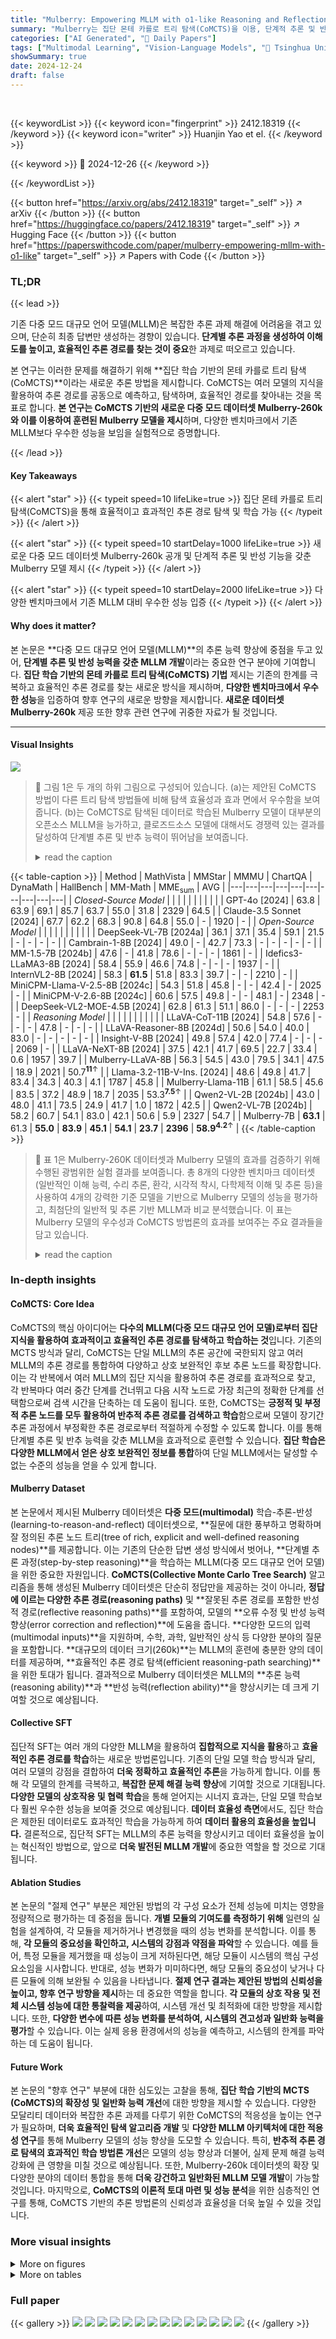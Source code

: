 ```yaml
---
title: "Mulberry: Empowering MLLM with o1-like Reasoning and Reflection via Collective Monte Carlo Tree Search"
summary: "Mulberry는 집단 몬테 카를로 트리 탐색(CoMCTS)을 이용, 단계적 추론 및 반성 능력을 갖춘 다중 모드 대규모 언어 모델(MLLM)을 개발한 연구입니다."
categories: ["AI Generated", "🤗 Daily Papers"]
tags: ["Multimodal Learning", "Vision-Language Models", "🏢 Tsinghua University",]
showSummary: true
date: 2024-12-24
draft: false
---
```


<br>

{{< keywordList >}}
{{< keyword icon="fingerprint" >}} 2412.18319 {{< /keyword >}}
{{< keyword icon="writer" >}} Huanjin Yao et el. {{< /keyword >}}
 
{{< keyword >}} 🤗 2024-12-26 {{< /keyword >}}
 
{{< /keywordList >}}

{{< button href="https://arxiv.org/abs/2412.18319" target="_self" >}}
↗ arXiv
{{< /button >}}
{{< button href="https://huggingface.co/papers/2412.18319" target="_self" >}}
↗ Hugging Face
{{< /button >}}
{{< button href="https://paperswithcode.com/paper/mulberry-empowering-mllm-with-o1-like" target="_self" >}}
↗ Papers with Code
{{< /button >}}




### TL;DR


{{< lead >}}

기존 다중 모드 대규모 언어 모델(MLLM)은 복잡한 추론 과제 해결에 어려움을 겪고 있으며, 단순히 최종 답변만 생성하는 경향이 있습니다.  **단계별 추론 과정을 생성하여 이해도를 높이고, 효율적인 추론 경로를 찾는 것이 중요**한 과제로 떠오르고 있습니다.

본 연구는 이러한 문제를 해결하기 위해 **집단 학습 기반의 몬테 카를로 트리 탐색(CoMCTS)**이라는 새로운 추론 방법을 제시합니다.  CoMCTS는 여러 모델의 지식을 활용하여 추론 경로를 공동으로 예측하고, 탐색하며, 효율적인 경로를 찾아내는 것을 목표로 합니다.  **본 연구는 CoMCTS 기반의 새로운 다중 모드 데이터셋 Mulberry-260k와 이를 이용하여 훈련된 Mulberry 모델을 제시**하며, 다양한 벤치마크에서 기존 MLLM보다 우수한 성능을 보임을 실험적으로 증명합니다.

{{< /lead >}}


#### Key Takeaways

{{< alert "star" >}}
{{< typeit speed=10 lifeLike=true >}} 집단 몬테 카를로 트리 탐색(CoMCTS)을 통해 효율적이고 효과적인 추론 경로 탐색 및 학습 가능 {{< /typeit >}}
{{< /alert >}}

{{< alert "star" >}}
{{< typeit speed=10 startDelay=1000 lifeLike=true >}} 새로운 다중 모드 데이터셋 Mulberry-260k 공개 및 단계적 추론 및 반성 기능을 갖춘 Mulberry 모델 제시 {{< /typeit >}}
{{< /alert >}}

{{< alert "star" >}}
{{< typeit speed=10 startDelay=2000 lifeLike=true >}} 다양한 벤치마크에서 기존 MLLM 대비 우수한 성능 입증 {{< /typeit >}}
{{< /alert >}}

#### Why does it matter?
본 논문은 **다중 모드 대규모 언어 모델(MLLM)**의 추론 능력 향상에 중점을 두고 있어, **단계별 추론 및 반성 능력을 갖춘 MLLM 개발**이라는 중요한 연구 분야에 기여합니다.  **집단 학습 기반의 몬테 카를로 트리 탐색(CoMCTS) 기법** 제시는 기존의 한계를 극복하고 효율적인 추론 경로를 찾는 새로운 방식을 제시하며, **다양한 벤치마크에서 우수한 성능**을 입증하여 향후 연구의 새로운 방향을 제시합니다.  **새로운 데이터셋 Mulberry-260k** 제공 또한 향후 관련 연구에 귀중한 자료가 될 것입니다.

------
#### Visual Insights



![](https://arxiv.org/html/2412.18319/x1.png)

> 🔼 그림 1은 두 개의 하위 그림으로 구성되어 있습니다. (a)는 제안된 CoMCTS 방법이 다른 트리 탐색 방법들에 비해 탐색 효율성과 효과 면에서 우수함을 보여줍니다.  (b)는 CoMCTS로 탐색된 데이터로 학습된 Mulberry 모델이 대부분의 오픈소스 MLLM을 능가하고, 클로즈드소스 모델에 대해서도 경쟁력 있는 결과를 달성하여 단계별 추론 및 반추 능력이 뛰어남을 보여줍니다.
> <details>
> <summary>read the caption</summary>
> Figure 1:  (a) Our CoMCTS shows great superiority in search effectiveness and efficiency against other tree search methods. (b) Our Mulberry, trained on CoMCTS-searched data, outperforms most open-sourced MLLMs and achieves competitive results against closed-source ones, showing outstanding abilities in step-by-step reasoning and reflection.
> </details>





{{< table-caption >}}
| Method | MathVista | MMStar | MMMU | ChartQA | DynaMath | HallBench | MM-Math | MME<sub>sum</sub> | AVG | 
|---|---|---|---|---|---|---|---|---|---| 
| *Closed-Source Model* |  |  |  |  |  |  |  |  |  | 
| GPT-4o [2024] | 63.8 | 63.9 | 69.1 | 85.7 | 63.7 | 55.0 | 31.8 | 2329 | 64.5 | 
| Claude-3.5 Sonnet [2024] | 67.7 | 62.2 | 68.3 | 90.8 | 64.8 | 55.0 | - | 1920 | - | 
| *Open-Source Model* |  |  |  |  |  |  |  |  |  | 
| DeepSeek-VL-7B [2024a] | 36.1 | 37.1 | 35.4 | 59.1 | 21.5 | - | - | - | - | 
| Cambrain-1-8B [2024] | 49.0 | - | 42.7 | 73.3 | - | - | - | - | - | 
| MM-1.5-7B [2024b] | 47.6 | - | 41.8 | 78.6 | - | - | - | 1861 | - | 
| Idefics3-LLaMA3-8B [2024] | 58.4 | 55.9 | 46.6 | 74.8 | - | - | - | 1937 | - | 
| InternVL2-8B [2024] | 58.3 | **61.5** | 51.8 | 83.3 | 39.7 | - | - | 2210 | - | 
| MiniCPM-Llama-V-2.5-8B [2024c] | 54.3 | 51.8 | 45.8 | - | - | 42.4 | - | 2025 | - | 
| MiniCPM-V-2.6-8B [2024c] | 60.6 | 57.5 | 49.8 | - | - | 48.1 | - | 2348 | - | 
| DeepSeek-VL2-MOE-4.5B [2024] | 62.8 | 61.3 | 51.1 | 86.0 | - | - | - | 2253 | - | 
| *Reasoning Model* |  |  |  |  |  |  |  |  |  | 
| LLaVA-CoT-11B [2024] | 54.8 | 57.6 | - | - | - | 47.8 | - | - | - | 
| LLaVA-Reasoner-8B [2024d] | 50.6 | 54.0 | 40.0 | 83.0 | - | - | - | - | - | 
| Insight-V-8B [2024] | 49.8 | 57.4 | 42.0 | 77.4 | - | - | - | 2069 | - | 
| LLaVA-NeXT-8B [2024] | 37.5 | 42.1 | 41.7 | 69.5 | 22.7 | 33.4 | 0.6 | 1957 | 39.7 | 
| Mulberry-LLaVA-8B | 56.3 | 54.5 | 43.0 | 79.5 | 34.1 | 47.5 | 18.9 | 2021 | 50.7<sup>**11**↑</sup> | 
| Llama-3.2-11B-V-Ins. [2024] | 48.6 | 49.8 | 41.7 | 83.4 | 34.3 | 40.3 | 4.1 | 1787 | 45.8 | 
| Mulberry-Llama-11B | 61.1 | 58.5 | 45.6 | 83.5 | 37.2 | 48.9 | 18.7 | 2035 | 53.3<sup>**7.5**↑</sup> | 
| Qwen2-VL-2B [2024b] | 43.0 | 48.0 | 41.1 | 73.5 | 24.9 | 41.7 | 1.0 | 1872 | 42.5 | 
| Qwen2-VL-7B [2024b] | 58.2 | 60.7 | 54.1 | 83.0 | 42.1 | 50.6 | 5.9 | 2327 | 54.7 | 
| Mulberry-7B | **63.1** | 61.3 | **55.0** | **83.9** | **45.1** | **54.1** | **23.7** | **2396** | **58.9**<sup>**4.2**↑</sup> | {{< /table-caption >}}

> 🔼 표 1은 Mulberry-260K 데이터셋과 Mulberry 모델의 효과를 검증하기 위해 수행된 광범위한 실험 결과를 보여줍니다.  총 8개의 다양한 벤치마크 데이터셋(일반적인 이해 능력, 수리 추론, 환각, 시각적 착시, 다학제적 이해 및 추론 등)을 사용하여  4개의 강력한 기준 모델을 기반으로 Mulberry 모델의 성능을 평가하고, 최첨단의 일반적 및 추론 기반 MLLM과 비교 분석했습니다. 이 표는 Mulberry 모델의 우수성과  CoMCTS 방법론의 효과를 보여주는 주요 결과들을 담고 있습니다.
> <details>
> <summary>read the caption</summary>
> Table 1: Main Results. To examine the effectiveness of the searched data (i.e., Mulberry-260K) and the trained models (i.e., Mulberry), we conduct extensive experiments with four powerful baseline models, and comprehensively benchmark our Mulberry with various state-of-the-arts, including general and reasoning-based MLLMs.
> </details>





### In-depth insights


#### CoMCTS: Core Idea
CoMCTS의 핵심 아이디어는 **다수의 MLLM(다중 모드 대규모 언어 모델)로부터 집단 지식을 활용하여 효과적이고 효율적인 추론 경로를 탐색하고 학습하는 것**입니다. 기존의 MCTS 방식과 달리, CoMCTS는 단일 MLLM의 추론 공간에 국한되지 않고 여러 MLLM의 추론 경로를 통합하여 다양하고 상호 보완적인 후보 추론 노드를 확장합니다. 이는 각 반복에서 여러 MLLM의 집단 지식을 활용하여 추론 경로를 효과적으로 찾고, 각 반복마다 여러 중간 단계를 건너뛰고 다음 시작 노드로 가장 최근의 정확한 단계를 선택함으로써 검색 시간을 단축하는 데 도움이 됩니다. 또한, CoMCTS는 **긍정적 및 부정적 추론 노드를 모두 활용하여 반추적 추론 경로를 검색하고 학습**함으로써 모델이 장기간 추론 과정에서 부정확한 추론 경로로부터 적절하게 수정할 수 있도록 합니다. 이를 통해 단계별 추론 및 반추 능력을 갖춘 MLLM을 효과적으로 훈련할 수 있습니다.  **집단 학습은 다양한 MLLM에서 얻은 상호 보완적인 정보를 통합**하여 단일 MLLM에서는 달성할 수 없는 수준의 성능을 얻을 수 있게 합니다.

#### Mulberry Dataset
본 논문에서 제시된 Mulberry 데이터셋은 **다중 모드(multimodal)** 학습-추론-반성(learning-to-reason-and-reflect) 데이터셋으로, **질문에 대한 풍부하고 명확하며 잘 정의된 추론 노드 트리(tree of rich, explicit and well-defined reasoning nodes)**를 제공합니다.  이는 기존의 단순한 답변 생성 방식에서 벗어나, **단계별 추론 과정(step-by-step reasoning)**을 학습하는 MLLM(다중 모드 대규모 언어 모델)을 위한 중요한 자원입니다.  **CoMCTS(Collective Monte Carlo Tree Search)** 알고리즘을 통해 생성된 Mulberry 데이터셋은 단순히 정답만을 제공하는 것이 아니라, **정답에 이르는 다양한 추론 경로(reasoning paths)** 및 **잘못된 추론 경로를 포함한 반성적 경로(reflective reasoning paths)**를 포함하여, 모델의 **오류 수정 및 반성 능력 향상(error correction and reflection)**에 도움을 줍니다.  **다양한 모드의 입력(multimodal inputs)**을 지원하며, 수학, 과학, 일반적인 상식 등 다양한 분야의 질문을 포함합니다.  **대규모의 데이터 크기(260k)**는 MLLM의 훈련에 충분한 양의 데이터를 제공하며, **효율적인 추론 경로 탐색(efficient reasoning-path searching)**을 위한 토대가 됩니다.  결과적으로 Mulberry 데이터셋은 MLLM의 **추론 능력(reasoning ability)**과 **반성 능력(reflection ability)**을 향상시키는 데 크게 기여할 것으로 예상됩니다.

#### Collective SFT
집단적 SFT는 여러 개의 다양한 MLLM을 활용하여 **집합적으로 지식을 활용**하고 **효율적인 추론 경로를 학습**하는 새로운 방법론입니다.  기존의 단일 모델 학습 방식과 달리, 여러 모델의 강점을 결합하여 **더욱 정확하고 효율적인 추론**을 가능하게 합니다.  이를 통해 각 모델의 한계를 극복하고, **복잡한 문제 해결 능력 향상**에 기여할 것으로 기대됩니다. **다양한 모델의 상호작용 및 협력 학습**을 통해 얻어지는 시너지 효과는, 단일 모델 학습보다 훨씬 우수한 성능을 보여줄 것으로 예상됩니다.  **데이터 효율성 측면**에서도, 집단 학습은 제한된 데이터로도 효과적인 학습을 가능하게 하여 **데이터 활용의 효율성을 높입니다.**  결론적으로, 집단적 SFT는 MLLM의 추론 능력을 향상시키고 데이터 효율성을 높이는 혁신적인 방법으로, 앞으로 **더욱 발전된 MLLM 개발**에 중요한 역할을 할 것으로 기대됩니다.

#### Ablation Studies
본 논문의 "절제 연구" 부분은 제안된 방법의 각 구성 요소가 전체 성능에 미치는 영향을 정량적으로 평가하는 데 중점을 둡니다.  **개별 모듈의 기여도를 측정하기 위해**  일련의 실험을 설계하여, 각 모듈을 제거하거나 변경했을 때의 성능 변화를 분석합니다. 이를 통해, **각 모듈의 중요성을 확인하고, 시스템의 강점과 약점을 파악**할 수 있습니다. 예를 들어, 특정 모듈을 제거했을 때 성능이 크게 저하된다면, 해당 모듈이 시스템의 핵심 구성 요소임을 시사합니다. 반대로, 성능 변화가 미미하다면, 해당 모듈의 중요성이 낮거나 다른 모듈에 의해 보완될 수 있음을 나타냅니다.  **절제 연구 결과는 제안된 방법의 신뢰성을 높이고, 향후 연구 방향을 제시**하는 데 중요한 역할을 합니다.  **각 모듈의 상호 작용 및 전체 시스템 성능에 대한 통찰력을 제공**하여, 시스템 개선 및 최적화에 대한 방향을 제시합니다.  또한, **다양한 변수에 따른 성능 변화를 분석하여, 시스템의 견고성과 일반화 능력을 평가**할 수 있습니다.  이는 실제 응용 환경에서의 성능을 예측하고, 시스템의 한계를 파악하는 데 도움이 됩니다.

#### Future Work
본 논문의 "향후 연구" 부분에 대한 심도있는 고찰을 통해, **집단 학습 기반의 MCTS (CoMCTS)의 확장성 및 일반화 능력 개선**에 대한 방향을 제시할 수 있습니다.  다양한 모달리티 데이터와 복잡한 추론 과제를 다루기 위한 CoMCTS의 적응성을 높이는 연구가 필요하며, **더욱 효율적인 탐색 알고리즘 개발** 및 **다양한 MLLM 아키텍처에 대한 적용성 연구**를 통해 Mulberry 모델의 성능 향상을 도모할 수 있습니다. 특히, **반추적 추론 경로 탐색의 효과적인 학습 방법론 개선**은 모델의 성능 향상과 더불어,  실제 문제 해결 능력 강화에 큰 영향을 미칠 것으로 예상됩니다. 또한, Mulberry-260k 데이터셋의 확장 및 다양한 분야의 데이터 통합을 통해 **더욱 강건하고 일반화된 MLLM 모델 개발**이 가능할 것입니다. 마지막으로, **CoMCTS의 이론적 토대 마련 및 성능 분석**을 위한 심층적인 연구를 통해, CoMCTS 기반의 추론 방법론의  신뢰성과 효율성을 더욱 높일 수 있을 것입니다.


### More visual insights

<details>
<summary>More on figures
</summary>


![](https://arxiv.org/html/2412.18319/x2.png)

> 🔼 그림 2는 CoMCTS 알고리즘이 Mulberry 모델을 훈련시키는 과정을 보여줍니다.  위쪽 부분은 CoMCTS가 반복적으로 추론 경로를 탐색하는 과정을 나타냅니다. 각 반복에서 CoMCTS는 여러 개의 MLLM(다중 모드 대규모 언어 모델)로부터 집단 지식을 활용하여 (a) 시작 노드로부터 다양하고 상호 보완적인 후속 추론 노드 후보를 확장하고, (b) 추론 결과를 시뮬레이션하고 오류 후보 노드를 식별하여 자식 노드와 함께 제거하고, (c) 점수와 방문 횟수를 아래에서 위로 업데이트하고, (d) UCB(Upper Confidence Bound) 값이 가장 높은 리프 노드를 다음 시작 노드로 선택합니다. 아래쪽 부분은 CoMCTS가 생성한 추론 트리로부터 모델을 학습시키는 과정을 보여줍니다.  즉, CoMCTS는 추론 경로를 탐색하고, 그 결과를 사용하여 Mulberry 모델을 훈련시키는 두 가지 단계를 번갈아 수행합니다.
> <details>
> <summary>read the caption</summary>
> Figure 2:  Overview. Our CoMCTS trains Mulberry with two alternating phases. In top part, CoMCTS searches reasoning paths iteratively, and in each iteration, it utilizes collective knowledge from multiple MLLMs to jointly (a) expand diverse and complementary candidate subsequent reasoning nodes till the end from a given start node, (b) simulate reasoning outcomes, position error candidate nodes and prune them along with their child nodes, (c) backpropagate to update the score and visit count of each reasoning node in a bottom-up manner, and (d) select the leaf reasoning node with the highest UCB value as next start node. In bottom part, we train the model to learn from the reasoning trees constructed by CoMCTS.
> </details>



![](https://arxiv.org/html/2412.18319/x3.png)

> 🔼 CoMCTS 알고리즘을 사용하여 생성된 추론 트리의 정성적 예시입니다. 그림은 각 질문에 대해 풍부하고 명확하며 잘 정의된 추론 노드 트리를 보여줍니다. 각 레벨은 추론 과정의 단계를 나타내며,  다양한 모델에서 생성된 추론 노드를 색상으로 구분하여 보여줍니다.  이를 통해 CoMCTS가 복잡한 문제에 대한 단계별 추론 과정을 효과적으로 생성하고, 중간 단계의 추론 과정을 명확하게 제시함을 보여줍니다.
> <details>
> <summary>read the caption</summary>
> Figure 3: Qualitative illustration of reasoning tree searched by CoMCTS with rich, explicit, well-defined reasoning nodes.
> </details>



![](https://arxiv.org/html/2412.18319/x4.png)

> 🔼 그림 4는 Mulberry-260K 데이터셋에서 추론 단계의 분포를 보여줍니다. Mulberry-260K는 다양한 모드의 질문들에 대한 풍부하고 명확하며 잘 정의된 추론 노드 트리를 제공하는, 다중 모드 학습-추론-반추 데이터셋입니다. 이 그림은 추론 단계의 빈도를 보여주는 히스토그램 세 개를 포함하고 있는데, 각각 전체 Mulberry-260K 데이터셋, 기하학 관련 하위 데이터셋, 그리고 차트 관련 하위 데이터셋을 나타냅니다. 이를 통해 단순한 추론 작업은 상대적으로 적은 추론 단계를, 복잡한 추론 작업은 더 많은 추론 단계를 필요로 한다는 것을 알 수 있습니다.  이러한 결과는 CoMCTS가 다양한 복잡성의 문제에 대해 유연하게 추론 단계 수를 조절할 수 있는 능력을 보여줍니다.
> <details>
> <summary>read the caption</summary>
> Figure 4:  Distribution of reasoning steps in Mulberry-260K data.
> </details>



</details>




<details>
<summary>More on tables
</summary>


{{< table-caption >}}
| Direct Pred | CoMCTS | CoMCTS | CoMCTS | CoMCTS | S.S.R. |
|---|---|---|---|---|---|---|
| GPT-4o | GPT-4o | Qwen2-VL-7B | LLama3.2-11B | Qwen2-VL-72B | 58.2 |
|  | ✔ |  |  |  | 63.8 |
|  | ✔ | ✔ |  |  | 66.2 |
|  | ✔ | ✔ | ✔ |  | 69.7 |
|  | ✔ | ✔ | ✔ | ✔ | 80.2 |{{< /table-caption >}}
> 🔼 본 표는 CoMCTS의 집단 학습에 참여하는 각 모델이 전체 트리 탐색 성능(탐색 성공률, S.S.R.)에 어떻게 기여하는지에 대한 분석 결과를 보여줍니다.  각 모델의 기여도를 개별적으로 평가하여 CoMCTS의 성능 향상에 대한 통찰력을 제공합니다.
> <details>
> <summary>read the caption</summary>
> Table 2:  Ablation Study on CoMCTS. We study how each model in CoMCTS collective learning contribute to overall tree search performance in Search Success Rate (S.S.R.).
> </details>

{{< table-caption >}}
| Benchmark | w/o Reflection Data | w/ Reflection Data |
|---|---|---|
| MathVista | 50.9 | 51.7 |{{< /table-caption >}}
> 🔼 본 표는 Mulberry 모델의 성능에 대한 실험 결과를 보여줍니다. Mulberry 모델은 CoMCTS(Collective Monte Carlo Tree Search)를 사용하여 생성된 효과적인 추론 데이터와 반추적인 추론 데이터로 학습되었습니다. 이 표는 각각의 데이터 유형이 Mulberry 모델의 성능에 미치는 영향을 분석하여, 효과적인 추론 데이터와 반추적인 추론 데이터가 Mulberry 모델의 성능 향상에 어떻게 기여하는지를 보여줍니다.  즉, 효과적인 추론 데이터만 사용했을 때와 효과적인 추론 데이터와 반추적인 추론 데이터를 함께 사용했을 때의 성능 차이를 비교 분석합니다.
> <details>
> <summary>read the caption</summary>
> Table 3:  Ablation Study on Mulberry. As Mulberry is trained with effective and reflective reasoning data searched by CoMCTS, we study their respective contributions.
> </details>

{{< table-caption >}}
| Methods | Search Success Rate ↑ | Average Search Iteration ↓ |
|---|---|---|
| GPT4o (direct) | 58.2 | - |
| MCTS | 63.8 | 42.1 |
| ReST-MCTS | 65.6 | 36.3 |
| Omega-MCTS | 66.2 | 24.3 |
| CoMCTS | 80.2 | 12.7 |{{< /table-caption >}}
> 🔼 표 4는 다양한 트리 탐색 방법들과 제안된 CoMCTS 방법의 성능을 비교 분석한 결과를 보여줍니다.  'GPT-4o (direct)'는 트리 탐색을 사용하지 않은 기준 모델을 나타냅니다.  표에는 각 방법의 검색 성공률(Search Success Rate)과 평균 검색 반복 횟수(Average Search Iteration)가 제시되어 있으며,  CoMCTS가 검색 효율성과 효과 면에서 다른 방법들에 비해 월등히 우수함을 보여줍니다.  검색 성공률은 높고 평균 검색 반복 횟수는 낮을수록 좋은 성능을 나타냅니다.
> <details>
> <summary>read the caption</summary>
> Table 4: Comparison with other tree search methods. “GPT-4o (direct)” refers to the baseline without tree search. Our CoMCTS shows great superiority in search effectiveness and efficiency.
> </details>

</details>




### Full paper

{{< gallery >}}
<img src="paper_images/1.png" class="grid-w50 md:grid-w33 xl:grid-w25" />
<img src="paper_images/2.png" class="grid-w50 md:grid-w33 xl:grid-w25" />
<img src="paper_images/3.png" class="grid-w50 md:grid-w33 xl:grid-w25" />
<img src="paper_images/4.png" class="grid-w50 md:grid-w33 xl:grid-w25" />
<img src="paper_images/5.png" class="grid-w50 md:grid-w33 xl:grid-w25" />
<img src="paper_images/6.png" class="grid-w50 md:grid-w33 xl:grid-w25" />
<img src="paper_images/7.png" class="grid-w50 md:grid-w33 xl:grid-w25" />
<img src="paper_images/8.png" class="grid-w50 md:grid-w33 xl:grid-w25" />
<img src="paper_images/9.png" class="grid-w50 md:grid-w33 xl:grid-w25" />
<img src="paper_images/10.png" class="grid-w50 md:grid-w33 xl:grid-w25" />
<img src="paper_images/11.png" class="grid-w50 md:grid-w33 xl:grid-w25" />
<img src="paper_images/12.png" class="grid-w50 md:grid-w33 xl:grid-w25" />
<img src="paper_images/13.png" class="grid-w50 md:grid-w33 xl:grid-w25" />
<img src="paper_images/14.png" class="grid-w50 md:grid-w33 xl:grid-w25" />
{{< /gallery >}}